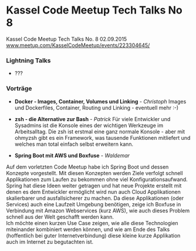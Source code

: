 # Kassel Code Meetup Tech Talks No 8
Kassel Code Meetup Tech Talks No. 8 02.09.2015 www.meetup.com/KasselCodeMeetup/events/223304645/

### Lightning Talks

* ???

### Vorträge
*  **Docker - Images, Container, Volumes und Linking** - *Christoph*
Images und Dockerfiles, Container, Routing und Linking - eventuell mehr :-)

*  **zsh - die Alternative zur Bash** - *Patrick*
Für viele Entwickler und Sysadmins ist die Konsole eines der wichtigen Werkzeuge im Arbeitsalltag. Die zsh ist erstmal eine ganz normale Konsole - aber mit ohmyzsh gibt es ein Framework, was tausende Funktionen mitliefert und welches man total einfach selbst erweitern kann.

*  **Spring Boot mit AWS und Boxfuse** - *Waldemar*

Auf dem vorletzten Code Meetup habe ich Spring Boot und dessen Konzepte vorgestellt. Mit diesen Konzepten werden Ziele verfolgt schnell Applikationen zum Laufen zu bekommen ohne viel Konfigurationsaufwand. Spring hat diese Ideen weiter getragen und hat neue Projekte erstellt mit denen es dem Entwickler ermöglicht wird nun auch Cloud Applikationen skalierbarer und ausfallsicherer zu machen. Da diese Applikationen (oder Services) auch eine Laufzeit Umgebung benötigen, zeige ich Boxfuse in Verbindung mit Amazon Webservices (kurz AWS), wie auch dieses Problem schnell aus der Welt geschafft werden kann.  
Ich möchte einen kurzen Use Case zeigen, wie alle diese Technologien miteinander kombiniert werden können, und wie am Ende des Talks (hoffentlich bei guter Internetverbindung) diese kleine kurze Applikation auch im Internet zu begutachten ist. 
